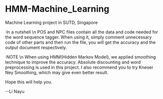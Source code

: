 # HMM-Machine_Learning
Machine Learning project in SUTD, Singapore

·In a nutshell \n
POS and NPC files contain all the data and code needed for the word sequence tagger.
When using it, simply comment unnecessary code of other parts and then run the file, you will get the accuracy and the output document respectively.

·NOTE \n
When using HMM(Hidden Markov Model), we applied smoothing technique to improve the accuracy. Absolute discounting and word preprocessing is used in this project. I also recommend you to try Kneser Ney Smoothing, which may give even better result.


Hope this will help you.

--Li Nayu
